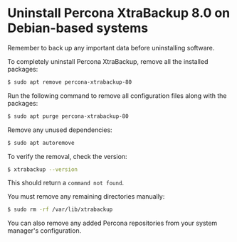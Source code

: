# Uninstall Percona XtraBackup 8.0 on Debian-based systems

Remember to back up any important data before uninstalling software.

To completely uninstall Percona XtraBackup, remove all the installed packages:

```{.bash data-prompt="$"}
$ sudo apt remove percona-xtrabackup-80
```

Run the following command to remove all configuration files along with the packages:

```{.bash data-prompt="$"}
$ sudo apt purge percona-xtrabackup-80
```

Remove any unused dependencies:

```{.bash data-prompt="$"}
$ sudo apt autoremove

```

To verify the removal, check the version:

```{.bash data-prompt="$"}
$ xtrabackup --version
```

This should return a `command not found`.

You must remove any remaining directories manually:

```{.bash data-prompt="$"}
$ sudo rm -rf /var/lib/xtrabackup
```

You can also remove any added Percona repositories from your system manager's configuration.